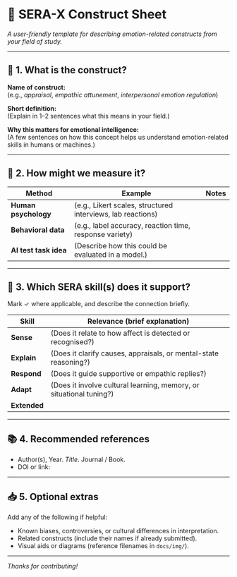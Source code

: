 
# 🧩 SERA-X Construct Sheet
*A user-friendly template for describing emotion-related constructs from your field of study.*

---

## 🧠 1. What is the construct?

**Name of construct:**  
(e.g., *appraisal*, *empathic attunement*, *interpersonal emotion regulation*)

**Short definition:**  
(Explain in 1–2 sentences what this means in your field.)

**Why this matters for emotional intelligence:**  
(A few sentences on how this concept helps us understand emotion-related skills in humans or machines.)

---

## 📐 2. How might we measure it?

| Method               | Example                                                     | Notes |
|----------------------|-------------------------------------------------------------|-------|
| **Human psychology** | (e.g., Likert scales, structured interviews, lab reactions) |       |
| **Behavioral data**  | (e.g., label accuracy, reaction time, response variety)     |       |
| **AI test task idea**| (Describe how this could be evaluated in a model.)          |       |

---

## 🧭 3. Which SERA skill(s) does it support?

Mark ✓ where applicable, and describe the connection briefly.

| Skill         | Relevance (brief explanation)                                       |
|---------------|---------------------------------------------------------------------|
| **Sense**     | (Does it relate to how affect is detected or recognised?)           |
| **Explain**   | (Does it clarify causes, appraisals, or mental-state reasoning?)    |
| **Respond**   | (Does it guide supportive or empathic replies?)                     |
| **Adapt**     | (Does it involve cultural learning, memory, or situational tuning?) |
| **Extended**  |

---

## 📚 4. Recommended references

- Author(s), Year. *Title*. Journal / Book.  
- DOI or link:

---

## 📥 5. Optional extras

Add any of the following if helpful:

- Known biases, controversies, or cultural differences in interpretation.  
- Related constructs (include their names if already submitted).  
- Visual aids or diagrams (reference filenames in `docs/img/`).

---

*Thanks for contributing!*